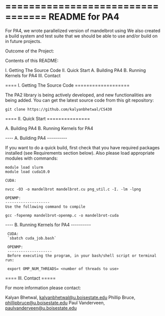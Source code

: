 =================================
README for PA4
=================================
For PA4, we wrote parallelized version of mandelbrot using 
We also created a build system and test suite that we should be able to use and/or build on in 
future projects.

Outcome of the Project:



Contents of this README:

I.   Getting The Source Code
II.  Quick Start
         A. Building PA4
         B. Running Kernels for PA4
III.  Contact


====  I. Getting The Source Code ===================

The PA2 library is being actively developed, and new functionalities
are being added. You can get the latest source code from this git repository:

    git clone https://github.com/kalyanbhetwal/CS430
    


==== II. Quick Start ===============

  A. Building PA4
  B. Running Kernels for PA4
  
---- A. Building PA4 ----------

If you want to do a quick build, first check that you have required packages
installed (see Requirements section below). Also please load appropriate modules with commands:
         
    module load slurm
    module load cuda10.0
    
    CUDA:
     
    nvcc -O3 -o mandelbrot mandelbrot.cu png_util.c -I. -lm -lpng
    
    OPENMP:
    --------------------
    Use the following command to compile
    
    gcc -fopenmp mandelbrot-openmp.c -o mandelbrot-cuda
    


---- B. Running Kernels for PA4 ----------
     
     CUDA:
     `sbatch cuda_job.bash` 

     OPENMP:
     --------------------
     Before executing the program, in your bash/shell script or terminal run:

     export OMP_NUM_THREADS= <number of threads to use>

==== III. Contact =====

For more information please contact:

Kalyan Bhetwal, kalyanbhetwal@u.boisestate.edu
Phillip Bruce, phillipbruce@u.boisestate.edu
Paul Vanderveen, paulvanderveen@u.boisestate.edu

